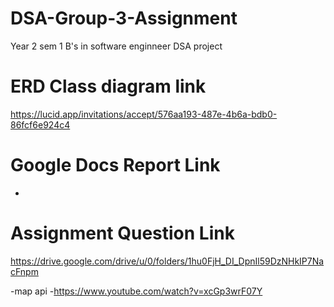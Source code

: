 # DSA-Group-3-Assignment
Year 2 sem 1 B's in software enginneer DSA project 

# ERD Class diagram link
https://lucid.app/invitations/accept/576aa193-487e-4b6a-bdb0-86fcf6e924c4

# Google Docs Report Link
-

# Assignment Question Link
https://drive.google.com/drive/u/0/folders/1hu0FjH_DI_DpnIl59DzNHkIP7NacFnpm

-map api
  -https://www.youtube.com/watch?v=xcGp3wrF07Y
